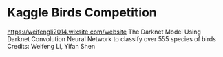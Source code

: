# Kaggle Birds Competition

https://weifengli2014.wixsite.com/website
The Darknet Model
Using Darknet Convolution Neural Network to classify over 555 species of birds
Credits: Weifeng Li, Yifan Shen

